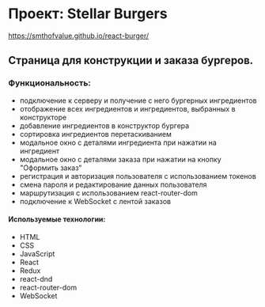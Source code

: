 # Проект: Stellar Burgers

https://smthofvalue.github.io/react-burger/

## Страница для конструкции и заказа бургеров.

### Функциональность:
* подключение к серверу и получение с него бургерных ингредиентов
* отображение всех ингредиентов и ингредиентов, выбранных в конструкторе
* добавление ингредиентов в конструктор бургера
* сортировка ингредиентов перетаскиванием
* модальное окно с деталями ингредиента при нажатии на ингредиент
* модальное окно с деталями заказа при нажатии на кнопку "Оформить заказ"
* регистрация и авторизация пользователя с использованием токенов
* смена пароля и редактирование данных пользователя
* маршрутизация с использованием react-router-dom
* подключение к WebSocket с лентой заказов


#### Используемые технологии:
* HTML
* CSS
* JavaScript
* React
* Redux
* react-dnd
* react-router-dom
* WebSocket
